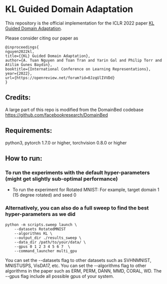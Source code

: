 # KL Guided Domain Adaptation

This repository is the official implementation for the ICLR 2022 paper [KL Guided Domain Adaptation](https://openreview.net/forum?id=0JzqUlIVVDd).

Please consider citing our paper as

```
@inproceedings{
nguyen2022kl,
title={{KL} Guided Domain Adaptation},
author={A. Tuan Nguyen and Toan Tran and Yarin Gal and Philip Torr and Atilim Gunes Baydin},
booktitle={International Conference on Learning Representations},
year={2022},
url={https://openreview.net/forum?id=0JzqUlIVVDd}
}
```

## Credits:

A large part of this repo is modified from the DomainBed codebase https://github.com/facebookresearch/DomainBed

## Requirements:
python3, pytorch 1.7.0 or higher, torchvision 0.8.0 or higher

## How to run:

### To run the experiments with the default hyper-parameters (might get slightly sub-optimal performance)

- To run the experiment for Rotated MNIST: For example, target domain 1 (15 degree rotated) and seed 0

### Alternatively, you can also do a full sweep to find the best hyper-parameters as we did

```
python -m scripts.sweep launch \
    --datasets RotatedMNIST 
    --algorithms KL \
    --output_dir ./results_sweep \
    --data_dir /path/to/your/data/ \
    --gpus 0 1 2 3 4 5 6 7  \
    --command_launcher multi_gpu 
```

You can set the --datasets flag to other datasets such as SVHNMNIST, MNISTUSPS, VisDA17, etc.
You can set the --algorithms flag to other algorithms in the paper such as ERM, PERM, DANN, MMD, CORAL, WD.
The --gpus flag include all possible gpus of your system.

